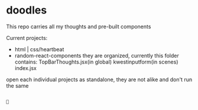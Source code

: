 # doodles

This repo carries all my thoughts and pre-built components

Current projects:
- html | css/heartbeat
- random-react-components 
    they are organized, currently this folder contains:
        TopBarThoughts.jsx(in global)
        kwestinputform(in scenes)
            index.jsx

open each individual projects as standalone, they are not alike and don't run the same

```cd "projectName" //where projectName=projectName of the project you want.

🫡 
